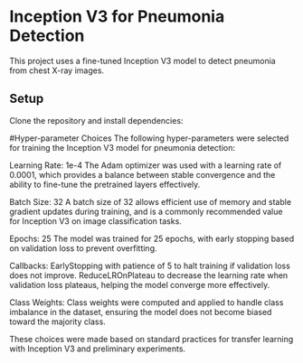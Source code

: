 # Inception V3 for Pneumonia Detection
This project uses a fine-tuned Inception V3 model to detect pneumonia from chest X-ray images.

## Setup
Clone the repository and install dependencies:

#Hyper-parameter Choices
The following hyper-parameters were selected for training the Inception V3 model for pneumonia detection:

Learning Rate: 1e-4
The Adam optimizer was used with a learning rate of 0.0001, which provides a balance between stable convergence and the ability to fine-tune the pretrained layers effectively.

Batch Size: 32
A batch size of 32 allows efficient use of memory and stable gradient updates during training, and is a commonly recommended value for Inception V3 on image classification tasks.

Epochs: 25
The model was trained for 25 epochs, with early stopping based on validation loss to prevent overfitting.

Callbacks:
EarlyStopping with patience of 5 to halt training if validation loss does not improve.
ReduceLROnPlateau to decrease the learning rate when validation loss plateaus, helping the model converge more effectively.

Class Weights:
Class weights were computed and applied to handle class imbalance in the dataset, ensuring the model does not become biased toward the majority class.

These choices were made based on standard practices for transfer learning with Inception V3 and preliminary experiments. 
